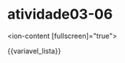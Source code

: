 # atividade03-06

<ion-content [fullscreen]="true">
  <div id="posicionamento">
    <ion-grid>
      <ion-row>
        <ion-col size="9">
          <ion-item>
            <ion-input placeholder="Nome de um produto"></ion-input>
          </ion-item>
        </ion-col>
        <ion-col size="3">
          <ion-button color="primary" size="small" >
            <ion-icon name="save-outline"></ion-icon>
          </ion-button>
        </ion-col>
      </ion-row>
      <ion-row>
        <ion-col size="9">
          <ion-item>
            {{variavel_lista}}
          </ion-item>
        </ion-col>
        <ion-col size="3">
          <ion-button color="danger" size="small" >
            <ion-icon name="trash-outline"></ion-icon>
          </ion-button>
        </ion-col>
      </ion-row>
    </ion-grid>

